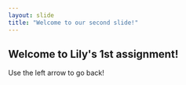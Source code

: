```yaml
---
layout: slide
title: "Welcome to our second slide!"
---
```

Welcome to Lily's 1st assignment!
---
Use the left arrow to go back!
